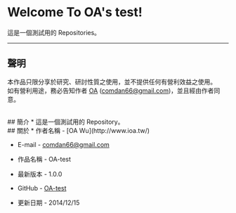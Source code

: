 # Welcome To OA's test!
這是一個測試用的 Repositories。 

---
## 聲明
本作品只限分享於研究、研討性質之使用，並不提供任何有營利效益之使用。  
如有營利用途，務必告知作者 [OA](http://www.ioa.tw/) (<comdan66@gmail.com>)，並且經由作者同意。


<br/>
## 簡介
* 這是一個測試用的 Repository。  


<br/>
## 關於
* 作者名稱 - [OA Wu](http://www.ioa.tw/)

* E-mail - <comdan66@gmail.com>

* 作品名稱 - OA-test

* 最新版本 - 1.0.0

* GitHub - [OA-test](https://github.com/comdan66/OA-test)

* 更新日期 - 2014/12/15
